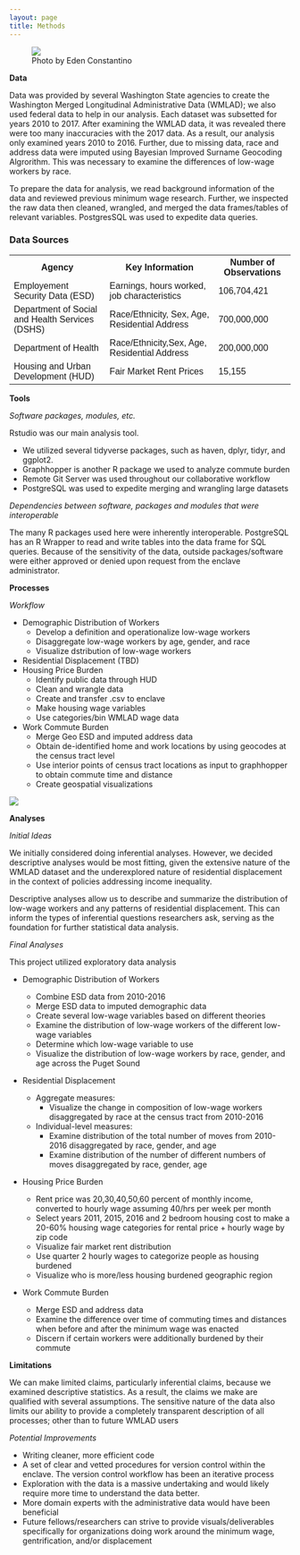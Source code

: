 ```yaml
---
layout: page
title: Methods
---
```

<figure>
<img src="{{ site.url }}{{ site.baseurl }}/assets/img/methods.jpeg">
<figcaption>Photo by Eden Constantino</figcaption>
</figure>

**Data** 

Data was provided by several Washington State agencies to create the Washington Merged Longitudinal Administrative Data (WMLAD); we also used federal data to help in our analysis. Each dataset was subsetted for years 2010 to 2017. After examining the  WMLAD data, it was revealed there were too many inaccuracies with the 2017 data. As a result, our analysis only examined years 2010 to 2016. Further, due to missing data, race and address data were imputed using Bayesian Improved Surname Geocoding Algrorithm. This was necessary to examine the differences of low-wage workers by race. 

To prepare the data for analysis, we read background information of the data and reviewed previous minimum wage research. Further, we inspected the raw data then cleaned, wrangled, and merged the data frames/tables of relevant variables. PostgresSQL was used to expedite data queries. 

<html>
<head>
<style>
table {
  font-family: arial, sans-serif;
  border-collapse: collapse;
  width: 100%;
}

td, th {
  border: 1px solid #dddddd;
  text-align: left;
  padding: 8px;
}

tr:nth-child(even) {
  background-color: #dddddd;
}
</style>
</head>
<body>

<h3>Data Sources</h3>

<table>
  <tr>
    <th>Agency</th>
    <th>Key Information</th>
    <th>Number of Observations</th>
  </tr>
  <tr>
    <td>Employement Security Data (ESD)</td>
    <td>Earnings, hours worked, job characteristics</td>
    <td>106,704,421</td>
  </tr>
  <tr>
    <td>Department of Social and Health Services (DSHS)</td>
    <td>Race/Ethnicity, Sex, Age, Residential Address</td>
    <td>700,000,000</td>
  </tr>
  <tr>
    <td>Department of Health</td>
    <td>Race/Ethnicity,Sex, Age, Residential Address</td>
    <td>200,000,000</td>
  </tr>
  <tr>
    <td>Housing and Urban Development (HUD)</td>
    <td>Fair Market Rent Prices</td>
    <td>15,155</td>
  </tr>
</table>

</body>
</html>


**Tools**

*Software packages, modules, etc.* 

Rstudio was our main analysis tool.
- We utilized several tidyverse packages, such as haven, dplyr, tidyr, and ggplot2. 
- Graphhopper is another R package we used to analyze commute burden
- Remote Git Server was used throughout our collaborative workflow
- PostgreSQL was used to expedite merging and wrangling large datasets

*Dependencies between software, packages and modules that were interoperable*

The many R packages used here were inherently interoperable. PostgreSQL has an R Wrapper to read and write tables into the data frame for SQL queries. Because of the sensitivity of the data, outside packages/software were either approved or denied upon request from the enclave administrator. 

**Processes**

*Workflow* 
- Demographic Distribution of Workers
  - Develop a definition and operationalize low-wage workers
  - Disaggregate low-wage workers by age, gender, and race
  - Visualize dstribution of low-wage workers 
- Residential Displacement (TBD) 
- Housing Price Burden 
  - Identify public data through HUD
  - Clean and wrangle data
  - Create and transfer .csv to enclave
  - Make housing wage variables
  - Use categories/bin WMLAD wage data
- Work Commute Burden
  - Merge Geo ESD and imputed address data 
  - Obtain de-identified home and work locations by using geocodes at the census tract level
  - Use interior points of census tract locations as input to graphhopper to obtain commute time and distance
  - Create geospatial visualizations  

<img src="{{ site.url }}{{ site.baseurl }}/assets/img/WAMAP.png">


**Analyses**

*Initial Ideas*

We initially considered doing inferential analyses. However, we decided descriptive analyses would be most fitting, given the extensive nature of the WMLAD dataset and the underexplored nature of residential displacement in the context of policies addressing income inequality.

Descriptive analyses allow us to describe and summarize the distribution of low-wage workers and any patterns of residential displacement. This can inform the types of inferential questions researchers ask, serving as the foundation for further statistical data analysis.

*Final Analyses*

This project utilized exploratory data analysis 

  - Demographic Distribution of Workers
      - Combine ESD data from 2010-2016 
      - Merge ESD data to imputed demographic data 
      - Create several low-wage variables based on different theories
      - Examine the distribution of low-wage workers of the different low-wage variables
      - Determine which low-wage variable to use 
      - Visualize the distribution of low-wage workers by race, gender, and age across the Puget Sound

  - Residential Displacement
      - Aggregate measures:
        - Visualize the change in composition of low-wage workers disaggregated by race at the census tract from 2010-2016 
      - Individual-level measures:
        - Examine distribution of the total number of moves from 2010-2016 disaggregated by race, gender, and age 
        - Examine distribution of the number of different numbers of moves disaggregated by race, gender, age

  - Housing Price Burden
      - Rent price was 20,30,40,50,60 percent of monthly income, converted to hourly wage assuming 40/hrs per week per month
      - Select years 2011, 2015, 2016 and 2 bedroom housing cost to make a 20-60% housing wage categories for rental price + hourly wage by zip code
      - Visualize fair market rent distribution 
      - Use quarter 2 hourly wages to categorize people as housing burdened
      - Visualize who is more/less housing burdened geographic region
        
  - Work Commute Burden
      - Merge ESD and address data
      - Examine the difference over time of commuting times and distances when before and after the minimum wage was enacted
      - Discern if certain workers were additionally burdened by their commute


**Limitations**

We can make limited claims, particularly inferential claims, because we examined descriptive statistics. As a result, the claims we make are qualified with several assumptions. The sensitive nature of the data also limits our ability to provide a completely transparent description of all processes; other than to future WMLAD users

*Potential Improvements*

- Writing cleaner, more efficient code 
- A set of clear and vetted procedures for version control within the enclave. The version control workflow has been an iterative process 
- Exploration with the data is a massive undertaking and would likely require more time to understand the data better. 
- More domain experts with the administrative data would have been beneficial
- Future fellows/researchers can strive to provide visuals/deliverables specifically for organizations doing work around the minimum wage, gentrification, and/or displacement 

